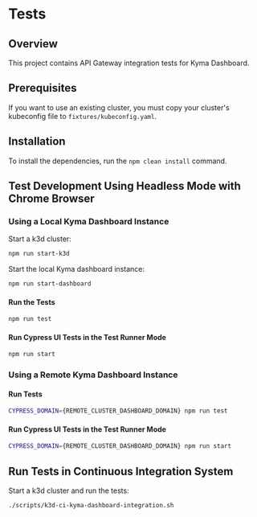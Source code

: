 # Tests

## Overview

This project contains API Gateway integration tests for Kyma Dashboard.

## Prerequisites

If you want to use an existing cluster, you must copy your cluster's kubeconfig file to `fixtures/kubeconfig.yaml`.

## Installation

To install the dependencies, run the `npm clean install` command.

## Test Development Using Headless Mode with Chrome Browser

### Using a Local Kyma Dashboard Instance

Start a k3d cluster:

```bash
npm run start-k3d
```

Start the local Kyma dashboard instance:

```bash
npm run start-dashboard
```

#### Run the Tests

```bash
npm run test
```

#### Run Cypress UI Tests in the Test Runner Mode

```bash
npm run start
```

### Using a Remote Kyma Dashboard Instance

#### Run Tests
```bash
CYPRESS_DOMAIN={REMOTE_CLUSTER_DASHBOARD_DOMAIN} npm run test
```

#### Run Cypress UI Tests in the Test Runner Mode

```bash
CYPRESS_DOMAIN={REMOTE_CLUSTER_DASHBOARD_DOMAIN} npm run start
```

## Run Tests in Continuous Integration System

Start a k3d cluster and run the tests:

```bash
./scripts/k3d-ci-kyma-dashboard-integration.sh
```
